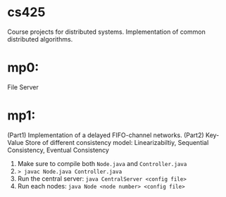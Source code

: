 # cs425
Course projects for distributed systems. Implementation of common distributed algorithms. 

# mp0: 
File Server

# mp1: 
(Part1) Implementation of a delayed FIFO-channel networks. 
(Part2) Key-Value Store of different consistency model: Linearizabiltiy, Sequential Consistency, Eventual Consistency
1. Make sure to compile both `Node.java` and `Controller.java` 
2. `> javac Node.java Controller.java`
3. Run the central server: `java CentralServer <config file>`
4. Run each nodes:  `java Node <node number> <config file>`
